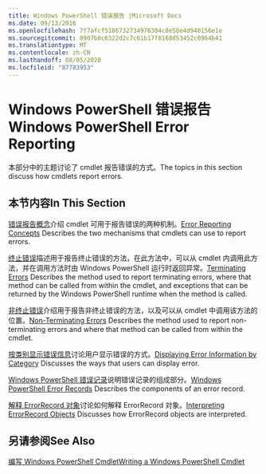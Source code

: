 ```yaml
---
title: Windows PowerShell 错误报告 |Microsoft Docs
ms.date: 09/13/2016
ms.openlocfilehash: 7f7afcf5186732734976304c8e58e4d940156e1e
ms.sourcegitcommit: 0907b8c6322d2c7c61b17f8168d53452c8964b41
ms.translationtype: MT
ms.contentlocale: zh-CN
ms.lasthandoff: 08/05/2020
ms.locfileid: "87783953"
---
```

# <a name="windows-powershell-error-reporting"></a><span data-ttu-id="1f6b9-102">Windows PowerShell 错误报告</span><span class="sxs-lookup"><span data-stu-id="1f6b9-102">Windows PowerShell Error Reporting</span></span>

<span data-ttu-id="1f6b9-103">本部分中的主题讨论了 cmdlet 报告错误的方式。</span><span class="sxs-lookup"><span data-stu-id="1f6b9-103">The topics in this section discuss how cmdlets report errors.</span></span>

## <a name="in-this-section"></a><span data-ttu-id="1f6b9-104">本节内容</span><span class="sxs-lookup"><span data-stu-id="1f6b9-104">In This Section</span></span>

<span data-ttu-id="1f6b9-105">[错误报告概念](./error-reporting-concepts.md)介绍 cmdlet 可用于报告错误的两种机制。</span><span class="sxs-lookup"><span data-stu-id="1f6b9-105">[Error Reporting Concepts](./error-reporting-concepts.md) Describes the two mechanisms that cmdlets can use to report errors.</span></span>

<span data-ttu-id="1f6b9-106">[终止错误](./terminating-errors.md)描述用于报告终止错误的方法，在此方法中，可以从 cmdlet 内调用此方法，并在调用方法时由 Windows PowerShell 运行时返回异常。</span><span class="sxs-lookup"><span data-stu-id="1f6b9-106">[Terminating Errors](./terminating-errors.md) Describes the method used to report terminating errors, where that method can be called from within the cmdlet, and exceptions that can be returned by the Windows PowerShell runtime when the method is called.</span></span>

<span data-ttu-id="1f6b9-107">[非终止错误](./non-terminating-errors.md)介绍用于报告非终止错误的方法，以及可以从 cmdlet 中调用该方法的位置。</span><span class="sxs-lookup"><span data-stu-id="1f6b9-107">[Non-Terminating Errors](./non-terminating-errors.md) Describes the method used to report non-terminating errors and where that method can be called from within the cmdlet.</span></span>

<span data-ttu-id="1f6b9-108">[按类别显示错误信息](./displaying-error-information.md)讨论用户显示错误的方式。</span><span class="sxs-lookup"><span data-stu-id="1f6b9-108">[Displaying Error Information by Category](./displaying-error-information.md) Discusses the ways that users can display error.</span></span>

<span data-ttu-id="1f6b9-109">[Windows PowerShell 错误记录](./windows-powershell-error-records.md)说明错误记录的组成部分。</span><span class="sxs-lookup"><span data-stu-id="1f6b9-109">[Windows PowerShell Error Records](./windows-powershell-error-records.md) Describes the components of an error record.</span></span>

<span data-ttu-id="1f6b9-110">[解释 ErrorRecord 对象](./interpreting-errorrecord-objects.md)讨论如何解释 ErrorRecord 对象。</span><span class="sxs-lookup"><span data-stu-id="1f6b9-110">[Interpreting ErrorRecord Objects](./interpreting-errorrecord-objects.md) Discusses how ErrorRecord objects are interpreted.</span></span>

## <a name="see-also"></a><span data-ttu-id="1f6b9-111">另请参阅</span><span class="sxs-lookup"><span data-stu-id="1f6b9-111">See Also</span></span>

[<span data-ttu-id="1f6b9-112">编写 Windows PowerShell Cmdlet</span><span class="sxs-lookup"><span data-stu-id="1f6b9-112">Writing a Windows PowerShell Cmdlet</span></span>](./writing-a-windows-powershell-cmdlet.md)
